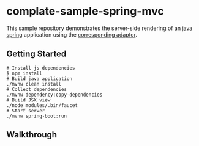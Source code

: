 # complate-sample-spring-mvc

This sample repository demonstrates the server-side rendering of an [java spring](https://spring.io) application using the [corresponding adaptor](https://github.com/complate/complate-spring-mvc).

## Getting Started

```
# Install js dependencies
$ npm install
# Build java application
./mvnw clean install
# Collect dependencies
./mvnw dependency:copy-dependencies
# Build JSX view
./node_modules/.bin/faucet
# Start server
./mvnw spring-boot:run
```

## Walkthrough
